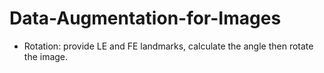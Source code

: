 # Data-Augmentation-for-Images

- Rotation: provide LE and FE landmarks, calculate the angle then rotate the image.

